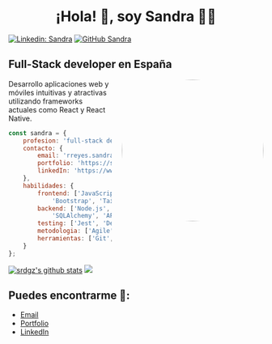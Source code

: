 # <h1 align="center"> ¡Hola! 👋, soy Sandra 👩‍💻</h1>

[![Linkedin: Sandra](https://img.shields.io/badge/-LinkedIn-blue?style=flat-square&logo=Linkedin&logoColor=white&link=https://www.linkedin.com/in/sandra-rodriguez-reyes/)](https://www.linkedin.com/in/sandra-rodriguez-reyes/)
[![GitHub Sandra](https://img.shields.io/github/followers/srdgz?label=follow&style=social)](https://github.com/srdgz)

<h2>Full-Stack developer en España</h2>
<img align="right" src="https://media3.giphy.com/media/v1.Y2lkPTc5MGI3NjExOXpjN3A5cTlnY3RhejVyNWtoNXlyMGw3d3F1ZzFucTB3MXlibjh1ZCZlcD12MV9pbnRlcm5hbF9naWZfYnlfaWQmY3Q9Zw/L1R1tvI9svkIWwpVYr/giphy.webp" width="280" style="border-radius: 50%; margin-left: 20px;">
<p>Desarrollo aplicaciones web y móviles intuitivas y atractivas utilizando frameworks actuales como React y React Native.</p>

```javascript
const sandra = {
    profesion: 'full-stack developer',
    contacto: {
        email: 'rreyes.sandra@gmail.com',
        portfolio: 'https://sandrarodriguez.vercel.app/',
        linkedIn: 'https://www.linkedin.com/in/sandra-rodriguez-reyes',
    },
    habilidades: {
        frontend: ['JavaScript ES6', 'TypeScript', 'React.js', 'React Native',
            'Bootstrap', 'Tailwind CSS', 'HTML5', 'CSS3'],
        backend: ['Node.js', 'Express', 'Python', 'Flask', 'PostgreSQL',
            'SQLAlchemy', 'APIs', 'AWS'],
        testing: ['Jest', 'Detox'],
        metodologia: ['Agile', 'Scrum'],
        herramientas: ['Git', 'GitHub', 'Postman', 'Figma']
    }    
};
```

[![srdgz's github stats](https://github-readme-stats.vercel.app/api?username=srdgz&theme=tokyonight&hide_border=true)](https://github.com/srdgz/github-readme-stats)
<a href="https://github.com/srdgz/github-readme-stats"><img src="https://github-readme-stats.vercel.app/api/top-langs/?username=srdgz&layout=compact&theme=tokyonight&hide_border=true" /></a>

<h2> Puedes encontrarme 🔎:</h2>

- [Email](mailto:rreyes.sandra@gmail.com)
- [Portfolio](https://sandrarodriguez.vercel.app/)
- [LinkedIn](https://www.linkedin.com/in/sandra-rodriguez-reyes)
